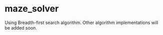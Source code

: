 # maze_solver

Using Breadth-first search algorithm.
Other algorithm implementations will be added soon.
